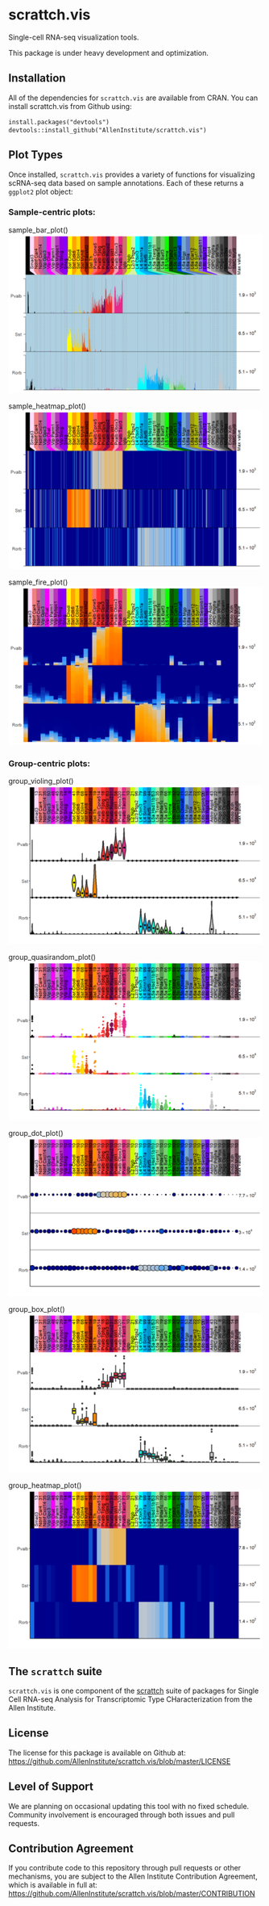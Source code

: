 # scrattch.vis

Single-cell RNA-seq visualization tools.  

This package is under heavy development and optimization.  

## Installation

All of the dependencies for `scrattch.vis` are available from CRAN. You can install scrattch.vis from Github using:

```
install.packages("devtools")
devtools::install_github("AllenInstitute/scrattch.vis")
```

## Plot Types

Once installed, `scrattch.vis` provides a variety of functions for visualizing scRNA-seq data based on sample annotations. Each of these returns a `ggplot2` plot object:

### Sample-centric plots:

sample_bar_plot()
![](man/figures/sample_bar_plot.png?raw=true)  

sample_heatmap_plot()
![](man/figures/sample_heatmap_plot.png?raw=true)  

sample_fire_plot()
![](man/figures/sample_fire_plot.png?raw=true)

### Group-centric plots:

group_violing_plot()
![](man/figures/group_violin_plot.png?raw=true)  

group_quasirandom_plot()
![](man/figures/group_quasirandom_plot.png?raw=true)  

group_dot_plot()
![](man/figures/group_dot_plot.png?raw=true)  

group_box_plot()
![](man/figures/group_box_plot.png?raw=true)  

group_heatmap_plot()
![](man/figures/group_heatmap_plot.png?raw=true)  

## The `scrattch` suite

`scrattch.vis` is one component of the [scrattch](https://github.com/AllenInstitute/scrattch/) suite of packages for Single Cell RNA-seq Analysis for Transcriptomic Type CHaracterization from the Allen Institute.

## License

The license for this package is available on Github at: https://github.com/AllenInstitute/scrattch.vis/blob/master/LICENSE

## Level of Support

We are planning on occasional updating this tool with no fixed schedule. Community involvement is encouraged through both issues and pull requests.

## Contribution Agreement

If you contribute code to this repository through pull requests or other mechanisms, you are subject to the Allen Institute Contribution Agreement, which is available in full at: https://github.com/AllenInstitute/scrattch.vis/blob/master/CONTRIBUTION

